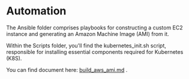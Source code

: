 # Automation
The Ansible folder comprises playbooks for constructing a custom EC2 instance and generating an Amazon Machine Image (AMI) from it.

Within the Scripts folder, you'll find the kubernetes_init.sh script, responsible for installing essential components required for Kubernetes (K8S).

You can find document here: [build_aws_ami.md](/docs/build_aws_ami.md) .